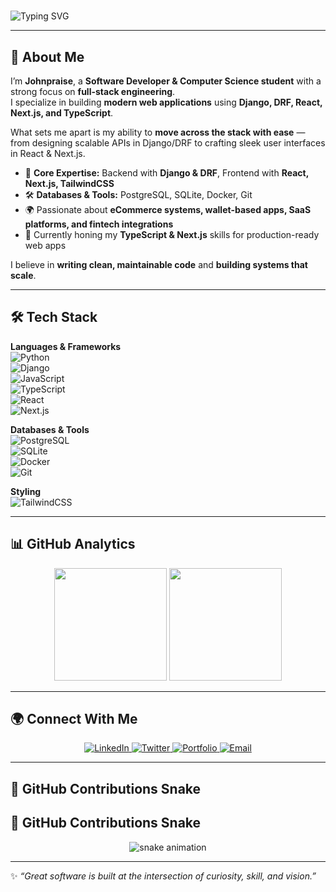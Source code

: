 # <p align="center">  
  <img src="https://readme-typing-svg.herokuapp.com?font=Fira+Code&size=24&duration=3000&pause=1000&color=61DAFB&center=true&vCenter=true&width=700&lines=Hi%2C+I'm+Johnpraise+👋;Software+Developer;Full-Stack+Engineer;Django+%7C+React+%7C+Next.js+%7C+TypeScript;Always+Exploring+%26+Building" alt="Typing SVG" />  
</p>  

---

## 🚀 About Me  

I’m **Johnpraise**, a **Software Developer & Computer Science student** with a strong focus on **full-stack engineering**.  
I specialize in building **modern web applications** using **Django, DRF, React, Next.js, and TypeScript**.  

What sets me apart is my ability to **move across the stack with ease** — from designing scalable APIs in Django/DRF to crafting sleek user interfaces in React & Next.js.  

- 🔧 **Core Expertise:** Backend with **Django & DRF**, Frontend with **React, Next.js, TailwindCSS**  
- 🛠️ **Databases & Tools:** PostgreSQL, SQLite, Docker, Git  
- 🌍 Passionate about **eCommerce systems, wallet-based apps, SaaS platforms, and fintech integrations**  
- 🌱 Currently honing my **TypeScript & Next.js** skills for production-ready web apps  

I believe in **writing clean, maintainable code** and **building systems that scale**.  

---

## 🛠️ Tech Stack  

**Languages & Frameworks**  
![Python](https://img.shields.io/badge/-Python-3776AB?style=flat-square&logo=python&logoColor=white)  
![Django](https://img.shields.io/badge/-Django-092E20?style=flat-square&logo=django&logoColor=white)  
![JavaScript](https://img.shields.io/badge/-JavaScript-F7DF1E?style=flat-square&logo=javascript&logoColor=black)  
![TypeScript](https://img.shields.io/badge/-TypeScript-3178C6?style=flat-square&logo=typescript&logoColor=white)  
![React](https://img.shields.io/badge/-React-20232A?style=flat-square&logo=react&logoColor=61DAFB)  
![Next.js](https://img.shields.io/badge/-Next.js-000000?style=flat-square&logo=next.js&logoColor=white)  

**Databases & Tools**  
![PostgreSQL](https://img.shields.io/badge/-PostgreSQL-316192?style=flat-square&logo=postgresql&logoColor=white)  
![SQLite](https://img.shields.io/badge/-SQLite-003B57?style=flat-square&logo=sqlite&logoColor=white)  
![Docker](https://img.shields.io/badge/-Docker-2496ED?style=flat-square&logo=docker&logoColor=white)  
![Git](https://img.shields.io/badge/-Git-F05032?style=flat-square&logo=git&logoColor=white)  

**Styling**  
![TailwindCSS](https://img.shields.io/badge/-TailwindCSS-38B2AC?style=flat-square&logo=tailwind-css&logoColor=white)  

---

## 📊 GitHub Analytics  

<p align="center">  
  <img src="https://streak-stats.demolab.com?user=Otuja&theme=tokyonight&hide_border=true" height="180em"/>  
  <img src="https://github-readme-stats-sigma-five.vercel.app/api/top-langs/?username=Otuja&layout=compact&theme=tokyonight&hide_border=true" height="180em"/>  
</p>

---

## 🌍 Connect With Me  

<p align="center">  
  <a href="https://linkedin.com/in/YOUR-LINK" target="_blank">  
    <img src="https://img.shields.io/badge/LinkedIn-0A66C2?style=for-the-badge&logo=linkedin&logoColor=white" alt="LinkedIn"/>  
  </a>  
  <a href="https://twitter.com/YOUR-LINK" target="_blank">  
    <img src="https://img.shields.io/badge/Twitter-1DA1F2?style=for-the-badge&logo=twitter&logoColor=white" alt="Twitter"/>  
  </a>  
  <a href="https://YOUR-PORTFOLIO.com" target="_blank">  
    <img src="https://img.shields.io/badge/Portfolio-ff5722?style=for-the-badge&logo=Google-chrome&logoColor=white" alt="Portfolio"/>  
  </a>  
  <a href="mailto:YOUR-EMAIL@gmail.com" target="_blank">  
    <img src="https://img.shields.io/badge/Email-D14836?style=for-the-badge&logo=gmail&logoColor=white" alt="Email"/>  
  </a>  
</p>  

---

## 🐍 GitHub Contributions Snake  

## 🐍 GitHub Contributions Snake  

<p align="center">  
  <img src="https://raw.githubusercontent.com/Otuja/Otuja/output/github-contribution-grid-snake.svg" alt="snake animation"/>  
</p>


---

✨ *“Great software is built at the intersection of curiosity, skill, and vision.”*  
